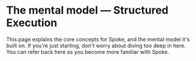 # The mental model — Structured Execution

This page explains the core concepts for Spoke, and the mental model it's built on. If you're just starting, don't worry about diving too deep in here. You can refer back here as you become more familiar with Spoke.
